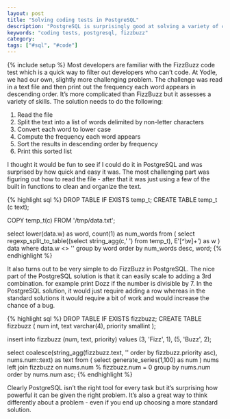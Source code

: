 ```yaml
---
layout: post
title: "Solving coding tests in PostgreSQL"
description: "PostgreSQL is surprisingly good at solving a variety of coding tests."
keywords: "coding tests, postgresql, fizzbuzz"
category:
tags: ["#sql", "#code"]
---
```

{% include setup %}
Most developers are familiar with the FizzBuzz code test which is a quick way to filter out developers who can’t code. At Yodle, we had our own, slightly more challenging problem. The challenge was read in a text file and then print out the frequency each word appears in descending order. It’s more complicated than FizzBuzz but it assesses a variety of skills. The solution needs to do the following:

<ol>
  <li>Read the file</li>
  <li>Split the text into a list of words delimited by non-letter characters</li>
  <li>Convert each word to lower case</li>
  <li>Compute the frequency each word appears</li>
  <li>Sort the results in descending order by frequency</li>
  <li>Print this sorted list</li>
</ol>

I thought it would be fun to see if I could do it in PostgreSQL and was surprised by how quick and easy it was. The most challenging part was figuring out how to read the file - after that it was just using a few of the built in functions to clean and organize the text.

{% highlight sql %}
DROP TABLE IF EXISTS temp_t;
CREATE TABLE temp_t (c text);

COPY temp_t(c) FROM '/tmp/data.txt';

select lower(data.w) as word, count(1) as num_words
from (
  select regexp_split_to_table((select string_agg(c,' ') from temp_t), E'[^\\w]+') as w
) data
where data.w <> ''
group by word
order by num_words desc, word;
{% endhighlight %}

It also turns out to be very simple to do FizzBuzz in PostgreSQL. The nice part of the PostgreSQL solution is that it can easily scale to adding a 3rd combination. for example print Dozz if the number is divisible by 7. In the PostgreSQL solution, it would just require adding a row whereas in the standard solutions it would require a bit of work and would increase the chance of a bug.

{% highlight sql %}
DROP TABLE IF EXISTS fizzbuzz;
CREATE TABLE fizzbuzz (
  num int,
  text varchar(4),
  priority smallint
);

insert into fizzbuzz (num, text, priority) values (3, 'Fizz', 1), (5, 'Buzz', 2);

select coalesce(string_agg(fizzbuzz.text, '' order by fizzbuzz.priority asc), nums.num::text) as text
from (
  select generate_series(1,100) as num
) nums
left join fizzbuzz on nums.num % fizzbuzz.num = 0
group by nums.num
order by nums.num asc;
{% endhighlight %}

Clearly PostgreSQL isn’t the right tool for every task but it’s surprising how powerful it can be given the right problem. It’s also a great way to think differently about a problem - even if you end up choosing a more standard solution.